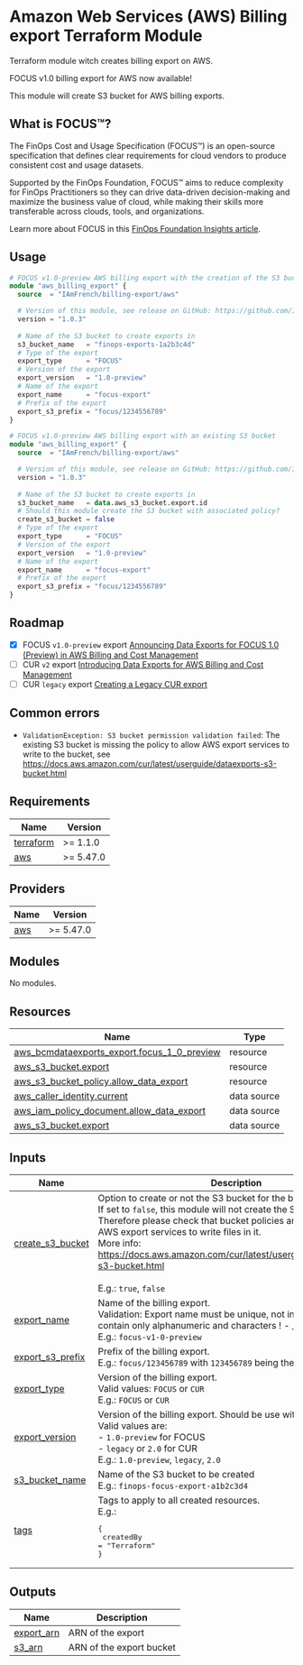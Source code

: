 # Amazon Web Services (AWS) Billing export Terraform Module

Terraform module witch creates billing export on AWS.

FOCUS v1.0 billing export for AWS now available!

This module will create S3 bucket for AWS billing exports.

## What is FOCUS™?

The FinOps Cost and Usage Specification (FOCUS™) is an open-source specification that defines clear requirements for cloud vendors to produce consistent cost and usage datasets.

Supported by the FinOps Foundation, FOCUS™ aims to reduce complexity for FinOps Practitioners so they can drive data-driven decision-making and maximize the business value of cloud, while making their skills more transferable across clouds, tools, and organizations.

Learn more about FOCUS in this [FinOps Foundation Insights article](https://www.finops.org/insights/focus-1-0-available/).

## Usage

```terraform
# FOCUS v1.0-preview AWS billing export with the creation of the S3 bucket
module "aws_billing_export" {
  source  = "IAmFrench/billing-export/aws"

  # Version of this module, see release on GitHub: https://github.com/IAmFrench/terraform-aws-billing-export/releases
  version = "1.0.3"
  
  # Name of the S3 bucket to create exports in
  s3_bucket_name   = "finops-exports-1a2b3c4d"
  # Type of the export
  export_type      = "FOCUS"
  # Version of the export
  export_version   = "1.0-preview"
  # Name of the export
  export_name      = "focus-export"
  # Prefix of the export
  export_s3_prefix = "focus/1234556789"
}
```

```terraform
# FOCUS v1.0-preview AWS billing export with an existing S3 bucket
module "aws_billing_export" {
  source  = "IAmFrench/billing-export/aws"

  # Version of this module, see release on GitHub: https://github.com/IAmFrench/terraform-aws-billing-export/releases
  version = "1.0.3"
  
  # Name of the S3 bucket to create exports in
  s3_bucket_name   = data.aws_s3_bucket.export.id
  # Should this module create the S3 bucket with associated policy?
  create_s3_bucket = false
  # Type of the export
  export_type      = "FOCUS"
  # Version of the export
  export_version   = "1.0-preview"
  # Name of the export
  export_name      = "focus-export"
  # Prefix of the export
  export_s3_prefix = "focus/1234556789"
}
```
## Roadmap

- [X] FOCUS `v1.0-preview` export [Announcing Data Exports for FOCUS 1.0 (Preview) in AWS Billing and Cost Management](https://aws.amazon.com/blogs/aws-cloud-financial-management/announcing-data-exports-for-focus-1-0-preview-in-aws-billing-and-cost-management/)
- [ ] CUR `v2` export [Introducing Data Exports for AWS Billing and Cost Management](https://aws.amazon.com/blogs/aws-cloud-financial-management/introducing-data-exports-for-billing-and-cost-management/)
- [ ] CUR `legacy` export [Creating a Legacy CUR export](https://docs.aws.amazon.com/cur/latest/userguide/dataexports-create-legacy.html)

## Common errors

- `ValidationException: S3 bucket permission validation failed`: The existing S3 bucket is missing the policy to allow AWS export services to write to the bucket, see https://docs.aws.amazon.com/cur/latest/userguide/dataexports-s3-bucket.html

<!-- BEGINNING OF PRE-COMMIT-TERRAFORM DOCS HOOK -->
## Requirements

| Name | Version |
|------|---------|
| <a name="requirement_terraform"></a> [terraform](#requirement\_terraform) | >= 1.1.0 |
| <a name="requirement_aws"></a> [aws](#requirement\_aws) | >= 5.47.0 |

## Providers

| Name | Version |
|------|---------|
| <a name="provider_aws"></a> [aws](#provider\_aws) | >= 5.47.0 |

## Modules

No modules.

## Resources

| Name | Type |
|------|------|
| [aws_bcmdataexports_export.focus_1_0_preview](https://registry.terraform.io/providers/hashicorp/aws/latest/docs/resources/bcmdataexports_export) | resource |
| [aws_s3_bucket.export](https://registry.terraform.io/providers/hashicorp/aws/latest/docs/resources/s3_bucket) | resource |
| [aws_s3_bucket_policy.allow_data_export](https://registry.terraform.io/providers/hashicorp/aws/latest/docs/resources/s3_bucket_policy) | resource |
| [aws_caller_identity.current](https://registry.terraform.io/providers/hashicorp/aws/latest/docs/data-sources/caller_identity) | data source |
| [aws_iam_policy_document.allow_data_export](https://registry.terraform.io/providers/hashicorp/aws/latest/docs/data-sources/iam_policy_document) | data source |
| [aws_s3_bucket.export](https://registry.terraform.io/providers/hashicorp/aws/latest/docs/data-sources/s3_bucket) | data source |

## Inputs

| Name | Description | Type | Default | Required |
|------|-------------|------|---------|:--------:|
| <a name="input_create_s3_bucket"></a> [create\_s3\_bucket](#input\_create\_s3\_bucket) | Option to create or not the S3 bucket for the billing export.<br>If set to `false`, this module will not create the S3 bucket.<br>Therefore please check that bucket policies are sets to allow AWS export services to write files in it.<br>More info: https://docs.aws.amazon.com/cur/latest/userguide/dataexports-s3-bucket.html<br><br>E.g.: `true`, `false` | `bool` | `true` | no |
| <a name="input_export_name"></a> [export\_name](#input\_export\_name) | Name of the billing export. <br>Validation: Export name must be unique, not include spaces, and contain only alphanumeric and characters ! - \_ . * ' ( )<br>E.g.: `focus-v1-0-preview` | `string` | n/a | yes |
| <a name="input_export_s3_prefix"></a> [export\_s3\_prefix](#input\_export\_s3\_prefix) | Prefix of the billing export.<br>E.g.: `focus/123456789` with `123456789` being the account id | `string` | `""` | no |
| <a name="input_export_type"></a> [export\_type](#input\_export\_type) | Version of the billing export.<br>Valid values: `FOCUS` or `CUR`<br>E.g.: `FOCUS` or `CUR` | `string` | n/a | yes |
| <a name="input_export_version"></a> [export\_version](#input\_export\_version) | Version of the billing export. Should be use with `export_type`.<br>Valid values are:<br>- `1.0-preview` for FOCUS<br>- `legacy` or `2.0` for CUR<br>E.g.: `1.0-preview`, `legacy`, `2.0` | `string` | n/a | yes |
| <a name="input_s3_bucket_name"></a> [s3\_bucket\_name](#input\_s3\_bucket\_name) | Name of the S3 bucket to be created<br>E.g.: `finops-focus-export-a1b2c3d4` | `string` | n/a | yes |
| <a name="input_tags"></a> [tags](#input\_tags) | Tags to apply to all created resources.<br>E.g.:<pre>{<br>  createdBy = "Terraform"<br>}</pre> | `map(string)` | `{}` | no |

## Outputs

| Name | Description |
|------|-------------|
| <a name="output_export_arn"></a> [export\_arn](#output\_export\_arn) | ARN of the export |
| <a name="output_s3_arn"></a> [s3\_arn](#output\_s3\_arn) | ARN of the export bucket |
<!-- END OF PRE-COMMIT-TERRAFORM DOCS HOOK -->
